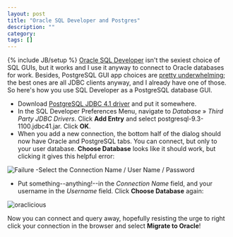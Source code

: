 ```yaml
---
layout: post
title: "Oracle SQL Developer and Postgres"
description: ""
category: 
tags: []
---
```

{% include JB/setup %}
[Oracle SQL Developer](http://www.thatjeffsmith.com/sql-developer) isn't the sexiest choice of SQL GUIs, but it works and I use it anyway to connect to Oracle databases for work. Besides, PostgreSQL GUI app choices are [pretty underwhelming](http://wiki.postgresql.org/wiki/Community_Guide_to_PostgreSQL_GUI_Tools); the best ones are all JDBC clients anyway, and I already have one of those. So here's how you use SQL Developer as a PostgreSQL database GUI.

* Download [PostgreSQL JDBC 4.1 driver](http://jdbc.postgresql.org/download/postgresql-9.3-1100.jdbc41.jar) and put it somewhere.
* In the SQL Developer Preferences Menu, navigate to *Database* » *Third Party JDBC Drivers*. Click **Add Entry** and select postgresql-9.3-1100.jdbc41.jar. Click **OK**.
* When you add a new connection, the bottom half of the dialog should now have Oracle and PostgreSQL tabs. You can connect, but only to your user database. **Choose Database** looks like it should work, but clicking it gives this helpful error:

![Failure -Select the Connection Name / User Name / Password](https://s3.amazonaws.com/substars_github_io_images/sqldeveloper_1.png "Failure -Select the Connection Name / User Name / Password")

* Put something--anything!--in the *Connection Name* field, and your username in the *Username* field. Click **Choose Database** again:

![oraclicious](https://s3.amazonaws.com/substars_github_io_images/sqldeveloper_2.png "oraclicious")

Now you can connect and query away, hopefully resisting the urge to right click your connection in the browser and select **Migrate to Oracle**!


